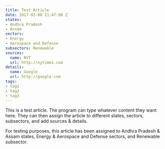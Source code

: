 ```yaml
---
title: Test Article
date: 2017-02-08 21:47:00 Z
states:
- Andhra Pradesh
- Assam
sectors:
- Energy
- Aerospace and Defense
subsectors: Renewable
sources:
  name: NYT
  url: http://nytimes.com
details:
  name: Google
  url: http://google.com
tags:
- tag1
- tag2
- tag3
---
```


This is a test article. The program can type whatever content they want here. They can then assign the article to different states, sectors, subsectors, and add sources & details.

For testing purposes, this article has been assigned to Andhra Pradesh & Assam states, Energy & Aerospace and Defense sectors, and Renewable subsector.